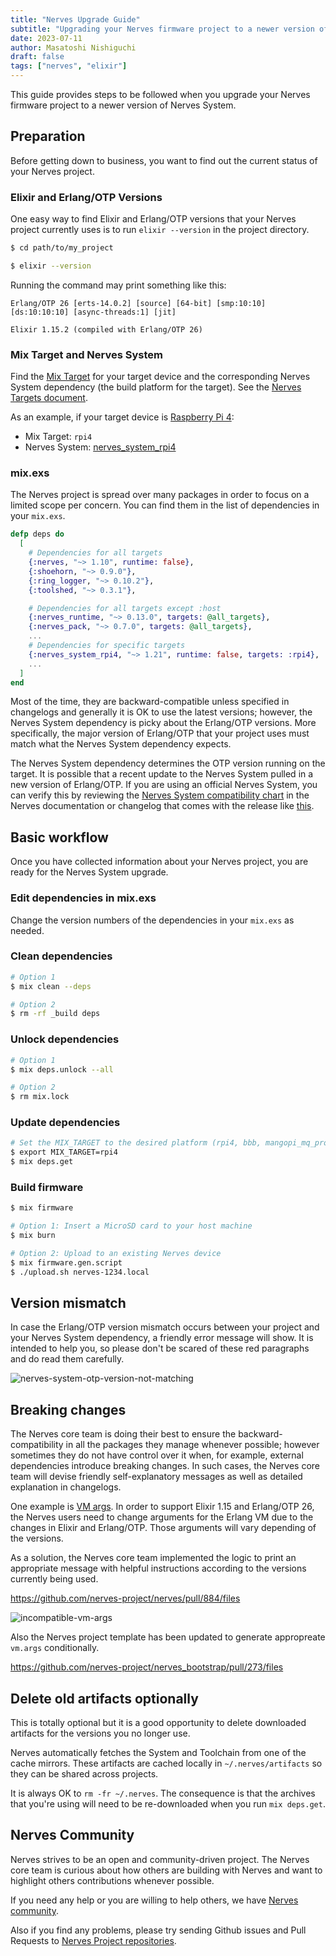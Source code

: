 ```yaml
---
title: "Nerves Upgrade Guide"
subtitle: "Upgrading your Nerves firmware project to a newer version of Nerves System"
date: 2023-07-11
author: Masatoshi Nishiguchi
draft: false
tags: ["nerves", "elixir"]
---
```


This guide provides steps to be followed when you upgrade your Nerves firmware
project to a newer version of Nerves System.

<!--more-->

## Preparation

Before getting down to business, you want to find out the current status of
your Nerves project.

### Elixir and Erlang/OTP Versions

One easy way to find Elixir and Erlang/OTP versions that your Nerves project
currently uses is to run `elixir --version` in the project directory.

```bash
$ cd path/to/my_project

$ elixir --version
```

Running the command may print something like this:

```
Erlang/OTP 26 [erts-14.0.2] [source] [64-bit] [smp:10:10] [ds:10:10:10] [async-threads:1] [jit]

Elixir 1.15.2 (compiled with Erlang/OTP 26)
```

### Mix Target and Nerves System

Find the [Mix Target] for your target device and the corresponding Nerves
System dependency (the build platform for the target). See the [Nerves Targets
document].

As an example, if your target device is [Raspberry Pi 4]:
- Mix Target: `rpi4`
- Nerves System: [nerves_system_rpi4][nerves_system_rpi4 package]

[nerves package]: https://hex.pm/packages/nerves
[nerves_system_rpi4 package]: https://hex.pm/packages/nerves_system_rpi4
[Mix Target]: https://hexdocs.pm/mix/main/Mix.html#module-targets
[Raspberry Pi 4]: https://www.raspberrypi.com/products/raspberry-pi-4-model-b
[Nerves Targets document]: https://hexdocs.pm/nerves/targets.html

### mix.exs

The Nerves project is spread over many packages in order to focus on a limited scope per concern.
You can find them in the list of dependencies in your `mix.exs`.

```elixir
defp deps do
  [
    # Dependencies for all targets
    {:nerves, "~> 1.10", runtime: false},
    {:shoehorn, "~> 0.9.0"},
    {:ring_logger, "~> 0.10.2"},
    {:toolshed, "~> 0.3.1"},

    # Dependencies for all targets except :host
    {:nerves_runtime, "~> 0.13.0", targets: @all_targets},
    {:nerves_pack, "~> 0.7.0", targets: @all_targets},
    ...
    # Dependencies for specific targets
    {:nerves_system_rpi4, "~> 1.21", runtime: false, targets: :rpi4},
    ...
  ]
end
```

Most of the time, they are backward-compatible unless specified in changelogs
and generally it is OK to use the latest versions; however, the Nerves System
dependency is picky about the Erlang/OTP versions. More specifically, the major
version of Erlang/OTP that your project uses must match what the Nerves System
dependency expects.

The Nerves System dependency determines the OTP version running on the target.
It is possible that a recent update to the Nerves System pulled in a new
version of Erlang/OTP. If you are using an official Nerves System, you can
verify this by reviewing the [Nerves System compatibility chart] in the Nerves
documentation or changelog that comes with the release like
[this](https://github.com/nerves-project/nerves_system_rpi4/commit/0cff1d8b9d66c117cf00a8f5753dc9bc4a70b59a).

[Nerves System compatibility chart]: https://hexdocs.pm/nerves/systems.html#compatibility

## Basic workflow

Once you have collected information about your Nerves project, you are ready
for the Nerves System upgrade.

### Edit dependencies in mix.exs

Change the version numbers of the dependencies in your `mix.exs` as needed.

### Clean dependencies

```bash
# Option 1
$ mix clean --deps

# Option 2
$ rm -rf _build deps
```

### Unlock dependencies

```bash
# Option 1
$ mix deps.unlock --all

# Option 2
$ rm mix.lock
```

### Update dependencies

```bash
# Set the MIX_TARGET to the desired platform (rpi4, bbb, mangopi_mq_pro, etc.)
$ export MIX_TARGET=rpi4
$ mix deps.get
```

### Build firmware

```bash
$ mix firmware
```

```bash
# Option 1: Insert a MicroSD card to your host machine
$ mix burn

# Option 2: Upload to an existing Nerves device
$ mix firmware.gen.script
$ ./upload.sh nerves-1234.local
```

## Version mismatch

In case the Erlang/OTP version mismatch occurs between your project and your
Nerves System dependency, a friendly error message will show. It is intended to
help you, so please don't be scared of these red paragraphs and do read them
carefully.

![nerves-system-otp-version-not-matching](https://user-images.githubusercontent.com/7563926/252093501-5e8264ac-3e51-4d19-8a23-15c303b04651.png)

## Breaking changes

The Nerves core team is doing their best to ensure the backward-compatibility
in all the packages they manage whenever possible; however sometimes they do
not have control over it when, for example, external dependencies introduce
breaking changes. In such cases, the Nerves core team will devise friendly
self-explanatory messages as well as detailed explanation in changelogs.

One example is [VM args]. In order to support Elixir 1.15 and Erlang/OTP 26,
the Nerves users need to change arguments for the Erlang VM due to the changes
in Elixir and Erlang/OTP. Those arguments will vary depending of the versions.

As a solution, the Nerves core team implemented the logic to print an
appropriate message with helpful instructions according to the versions
currently being used.

https://github.com/nerves-project/nerves/pull/884/files

![incompatible-vm-args](https://user-images.githubusercontent.com/7563926/252123039-10d8d4ae-88ef-4ede-9121-378b9648d39a.png)

Also the Nerves project template has been updated to generate appropreate
`vm.args` conditionally.

https://github.com/nerves-project/nerves_bootstrap/pull/273/files


[VM args]: https://elixir-lang.org/getting-started/mix-otp/config-and-releases.html#vm-args

## Delete old artifacts optionally

This is totally optional but it is a good opportunity to delete downloaded artifacts for the versions you no longer use.

Nerves automatically fetches the System and Toolchain from one of the cache
mirrors. These artifacts are cached locally in `~/.nerves/artifacts` so they
can be shared across projects.

It is always OK to `rm -fr ~/.nerves`. The consequence is that the archives
that you're using will need to be re-downloaded when you run `mix deps.get`.

## Nerves Community

Nerves strives to be an open and community-driven project. The Nerves core team
is curious about how others are building with Nerves and want to highlight
others contributions whenever possible.

If you need any help or you are willing to help others, we have [Nerves community](https://nerves-project.org/community).

Also if you find any problems, please try sending Github issues and Pull
Requests to [Nerves Project repositories](https://github.com/nerves-project).

